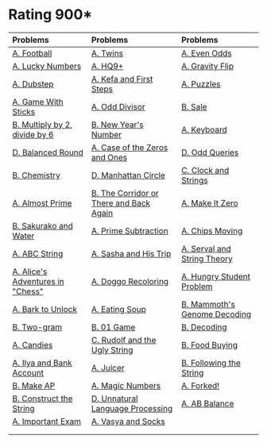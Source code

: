 # Rating 900*
| Problems | Problems | Problems |
| :- | :- | :- |
| [A. Football](https://codeforces.com/problemset/problem/96/A) | [A. Twins](https://codeforces.com/problemset/problem/160/A) | [A. Even Odds](https://codeforces.com/problemset/problem/318/A) |
| [A. Lucky Numbers](https://codeforces.com/problemset/problem/1808/A) | [A. HQ9+](https://codeforces.com/problemset/problem/133/A) | [A. Gravity Flip](https://codeforces.com/problemset/problem/405/A) |
| [A. Dubstep](https://codeforces.com/problemset/problem/208/A) | [A. Kefa and First Steps](https://codeforces.com/problemset/problem/580/A) | [A. Puzzles](https://codeforces.com/problemset/problem/337/A) |
| [A. Game With Sticks](https://codeforces.com/problemset/problem/451/A) | [A. Odd Divisor](https://codeforces.com/problemset/problem/1475/A) | [B. Sale](https://codeforces.com/problemset/problem/34/B) |
| [B. Multiply by 2, divide by 6](https://codeforces.com/problemset/problem/1374/B) | [B. New Year's Number](https://codeforces.com/problemset/problem/1475/B) | [A. Keyboard](https://codeforces.com/problemset/problem/474/A) |
| [D. Balanced Round](https://codeforces.com/problemset/problem/1850/D) | [A. Case of the Zeros and Ones](https://codeforces.com/problemset/problem/556/A) | [D. Odd Queries](https://codeforces.com/problemset/problem/1807/D) |
| [B. Chemistry](https://codeforces.com/problemset/problem/1883/B) | [D. Manhattan Circle](https://codeforces.com/problemset/problem/1985/D) | [C. Clock and Strings](https://codeforces.com/problemset/problem/1971/C) |
| [A. Almost Prime](https://codeforces.com/problemset/problem/26/A) | [B. The Corridor or There and Back Again](https://codeforces.com/problemset/problem/1872/B) | [A. Make It Zero](https://codeforces.com/problemset/problem/1869/A) |
| [B. Sakurako and Water](https://codeforces.com/problemset/problem/2033/B) | [A. Prime Subtraction](https://codeforces.com/problemset/problem/1238/A) | [A. Chips Moving](https://codeforces.com/problemset/problem/1213/A) |
| [A. ABC String](https://codeforces.com/problemset/problem/1494/A) | [A. Sasha and His Trip](https://codeforces.com/problemset/problem/1113/A) | [A. Serval and String Theory](https://codeforces.com/problemset/problem/2085/A) |
| [A. Alice's Adventures in "Chess"](https://codeforces.com/problemset/problem/2028/A) | [A. Doggo Recoloring](https://codeforces.com/problemset/problem/1025/A) | [A. Hungry Student Problem](https://codeforces.com/problemset/problem/903/A) |
| [A. Bark to Unlock](https://codeforces.com/problemset/problem/868/A) | [A. Eating Soup](https://codeforces.com/problemset/problem/1163/A) | [B. Mammoth's Genome Decoding](https://codeforces.com/problemset/problem/747/B) |
| [B. Two-gram](https://codeforces.com/problemset/problem/977/B) | [B. 01 Game](https://codeforces.com/problemset/problem/1373/B) | [B. Decoding](https://codeforces.com/problemset/problem/746/B) |
| [A. Candies](https://codeforces.com/problemset/problem/1343/A) | [C. Rudolf and the Ugly String](https://codeforces.com/problemset/problem/1941/C) | [B. Food Buying](https://codeforces.com/problemset/problem/1296/B) |
| [A. Ilya and Bank Account](https://codeforces.com/problemset/problem/313/A) | [A. Juicer](https://codeforces.com/problemset/problem/709/A) | [B. Following the String](https://codeforces.com/problemset/problem/1927/B) |
| [B. Make AP](https://codeforces.com/problemset/problem/1624/B) | [A. Magic Numbers](https://codeforces.com/problemset/problem/320/A) | [A. Forked!](https://codeforces.com/problemset/problem/1904/A) |
| [B. Construct the String](https://codeforces.com/problemset/problem/1335/B) | [D. Unnatural Language Processing](https://codeforces.com/problemset/problem/1915/D) | [A. AB Balance](https://codeforces.com/problemset/problem/1606/A) |
| [A. Important Exam](https://codeforces.com/problemset/problem/1201/A) | [A. Vasya and Socks](https://codeforces.com/problemset/problem/460/A) | []() |
| []() | []() | []() |
| []() | []() | []() |